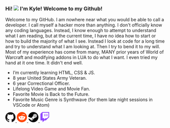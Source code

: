 ### Hi! <img src="https://media.giphy.com/media/hvRJCLFzcasrR4ia7z/giphy.gif" width="25px"> I'm Kyle! Welcome to my Github!

<p align="left">
Welcome to my GitHub. I am nowhere near what you would be able to call a developer. I call myself a hacker more than anything. I don't officially know any coding languages. Instead, I know enough to attempt to understand what I am reading, but at the current time, I have no idea how to start or how to build the majority of what I see. Instead I look at code for a long time and try to understand what I am looking at. Then I try to bend it to my will. Most of my experience has come from many, MANY prior years of World of Warcraft and modifying addons in LUA to do what I want. I even tried my hand at it one time. It didn't end well.
</p>

- I’m currently learning HTML, CSS & JS. 
- 8 year United States Army Veteran.
- 6 year Correctional Officer.
- Lifelong Video Game and Movie Fan.
- Favorite Movie is Back to the Future.
- Favorite Music Genre is Synthwave (for them late night sessions in VSCode or Atom)

<p align="left">
  <a href="https://github.com/krevan88"><img alt="GitHub" height="32" width="32" src="assets/github.svg"> </a>
  <a href="https://reddit.com/u/waffinz"><img alt="Reddit" height="32" width="32" src="assets/reddit.svg"> </a>
  <a href="https://steamcommunity.com/id/krevan88"><img alt="Steam" height="32" width="32" src="assets/steam.svg"> </a>
  <a href="https://twitch.tv/kindakrevan"><img alt="Twitch" height="32" width="32" src="assets/twitch.svg"> </a>
</p>